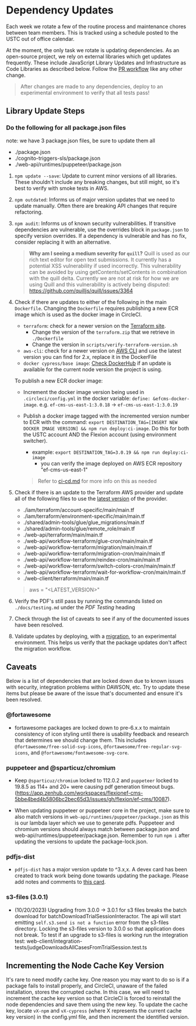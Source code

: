 # Dependency Updates

Each week we rotate a few of the routine process and maintenance chores between team members. This is tracked using a schedule posted to the USTC out of office calendar.

At the moment, the only task we rotate is updating dependencies. As an open-source project, we rely on external libraries which get updates frequently. These include JavaScript Library Updates and Infrastructure as Code Libraries as described below. Follow the [PR workflow](./pr-workflow.md) like any other change.

> After changes are made to any dependencies, deploy to an experimental environment to verify that all tests pass!

## Library Update Steps 

### Do the following for all package.json files

note: we have 3 package.json files, be sure to update them all
  - ./package.json
  - ./cognito-triggers-sls/package.json
  - ./web-api/runtimes/puppeteer/package.json

1. `npm update --save`: Update to current minor versions of all libraries. These shouldn't include any breaking changes, but still might, so it's best to verify with smoke tests in AWS.

2. `npm outdated`: Informs us of major version updates that we need to update manually. Often there are breaking API changes that require refactoring.

3. `npm audit`: Informs us of known security vulnerabilities. If transitive dependencies are vulnerable, use the overrides block in `package.json` to specify version overrides. If a dependency is vulnerable and has no fix, consider replacing it with an alternative.

   > **Why am I seeing a medium severity for `quill`?**
   > Quill is used as our rich text editor for open text submissions. It currently has a potential XSS vulnerability if used incorrectly. This vulnerability can be avoided by using getContents/setContents in combination with the quill delta. Currently we are not at risk for how we are using Quill and this vulnerability is actively being disputed: https://github.com/quilljs/quill/issues/3364

4. Check if there are updates to either of the following in the main `Dockerfile`. Changing the `Dockerfile` requires publishing a new ECR image which is used as the docker image in CircleCI.

    - `terraform`: check for a newer version on the [Terraform site](https://www.terraform.io/downloads).
      - Change the version of the `terraform.zip` that we retrieve in `./Dockerfile`
      - Change the version in `scripts/verify-terraform-version.sh`
    - `aws-cli`: check for a newer version on [AWS CLI](https://github.com/aws/aws-cli/tags) and use the latest version you can find for 2.x, replace it in the DockerFile
    - `docker cypress/base image`: [Check DockerHub](https://hub.docker.com/r/cypress/browsers/tags?page=1&name=node) if an update is available for the current node version the project is using.

   To publish a new ECR docker image:

   - Increment the docker image version being used in `.circleci/config.yml` in the docker variable: 
   `define: &efcms-docker-image`. e.g. `ef-cms-us-east-1:3.0.18` -> `ef-cms-us-east-1:3.0.19`
   - Publish a docker image tagged with the incremented version number to ECR with the command: `export DESTINATION_TAG=[INSERT NEW DOCKER IMAGE VERSION] && npm run deploy:ci-image`. Do this for both the USTC account AND the Flexion account (using environment switcher). 
     - example: `export DESTINATION_TAG=3.0.19 && npm run deploy:ci-image`
		 - you can verify the image deployed on AWS ECR repository "ef-cms-us-east-1"

     > Refer to [ci-cd.md](ci-cd.md#docker) for more info on this as needed

5. Check if there is an update to the Terraform AWS provider and update all of the following files to use the [latest version](https://registry.terraform.io/providers/hashicorp/aws/latest) of the provider.
	- ./iam/terraform/account-specific/main/main.tf
	- ./iam/terraform/environment-specific/main/main.tf
	- ./shared/admin-tools/glue/glue_migrations/main.tf
	- ./shared/admin-tools/glue/remote_role/main.tf
	- ./web-api/terraform/main/main.tf
	- ./web-api/workflow-terraform/glue-cron/main/main.tf
	- ./web-api/workflow-terraform/migration/main/main.tf
	- ./web-api/workflow-terraform/migration-cron/main/main.tf
	- ./web-api/workflow-terraform/reindex-cron/main/main.tf
	- ./web-api/workflow-terraform/switch-colors-cron/main/main.tf
	- ./web-api/workflow-terraform/wait-for-workflow-cron/main/main.tf
	- ./web-client/terraform/main/main.tf

	> aws = "<LATEST_VERSION>"

6. Verify the PDF's still pass by running the commands listed on `./docs/testing.md` under the _PDF Testing_ heading

7. Check through the list of caveats to see if any of the documented issues have been resolved.

8. Validate updates by deploying, with a [migration](./additional-resources/blue-green-migration.md#manual-migration-steps), to an experimental environment. This helps us verify that the package updates don't affect the migration workflow.

## Caveats

Below is a list of dependencies that are locked down due to known issues with security, integration problems within DAWSON, etc. Try to update these items but please be aware of the issue that's documented and ensure it's been resolved.

### @fortawesome

- fortawesome packages are locked down to pre-6.x.x to maintain consistency of icon styling until there is usability feedback and research that determines we should change them. This includes `@fortawesome/free-solid-svg-icons`, `@fortawesome/free-regular-svg-icons`, and `@fortawesome/fontawesome-svg-core`.

### puppeteer and @sparticuz/chromium

- Keep `@sparticuz/chromium` locked to 112.0.2 and `puppeteer` locked to 19.8.5 as 114+ and 20+ were causing pdf generation timeout bugs. (https://app.zenhub.com/workspaces/flexionef-cms-5bbe4bed4b5806bc2bec65d3/issues/gh/flexion/ef-cms/10087).

- When updating puppeteer or puppeteer core in the project, make sure to also match versions in `web-api/runtimes/puppeteer/package.json` as this is our lambda layer which we use to generate pdfs. Puppeteer and chromium versions should always match between package.json and web-api/runtimes/puppeteer/package.json.  Remember to run `npm i` after updating the versions to update the package-lock.json.

### pdfjs-dist

- `pdfjs-dist` has a major version update to ^3.x,x. A devex card has been created to track work being done towards updating the package. Please add notes and comments to [this card](https://trello.com/c/gjDzhUkb/1111-upgrade-pdfjs-dist).

### s3-files (3.0.1)
- (10/20/2023) Upgrading from 3.0.0 -> 3.0.1 for s3 files breaks the batch download for batchDownloadTrialSessionInteractor. The api will start emitting ```self.s3.send is not a function``` error from the s3-files directory. Locking the s3-files version to 3.0.0 so that application does not break. To test if an upgrade to s3-files is working run the integration test: web-client/integration-tests/judgeDownloadsAllCasesFromTrialSession.test.ts

## Incrementing the Node Cache Key Version

It's rare to need modify cache key. One reason you may want to do so is if a package fails to install properly, and CircleCI, unaware of the failed installation, stores the corrupted cache. In this case, we will need to increment the cache key version so that CircleCI is forced to reinstall the node dependencies and save them using the new key. To update the cache key, locate `vX-npm` and `vX-cypress` (where X represents the current cache key version) in the config.yml file, and then increment the identified version.

